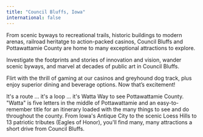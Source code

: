 ```yaml
---
title: "Council Bluffs, Iowa"
international: false
---
```


From scenic byways to recreational trails, historic buildings to modern arenas, railroad heritatge to action-packed casinos, Council Bluffs and Pottawattamie County are home to many exceptional attractions to explore.

Investigate the footprints and stories of innovation and vision, wander scenic byways, and marvel at decades of public art in Council Bluffs.

Flirt with the thrill of gaming at our casinos and greyhound dog track, plus enjoy superior dining and beverage options. Now that’s excitement!

It's a route ... it's a loop ... it's Watta Way to see Pottawattamie County. "Watta" is five letters in the middle of Pottawattamie and an easy-to-remember title for an itinerary loaded with the many things to see and do throughout the county. From Iowa's Antique City to the scenic Loess Hills to 13 patriotic tributes (Eagles of Honor), you'll find many, many attractions a short drive from Council Bluffs.
  